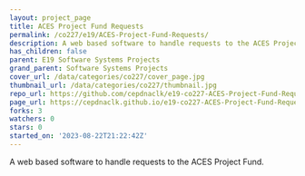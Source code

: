 ```yaml
---
layout: project_page
title: ACES Project Fund Requests
permalink: /co227/e19/ACES-Project-Fund-Requests/
description: A web based software to handle requests to the ACES Project Fund.
has_children: false
parent: E19 Software Systems Projects
grand_parent: Software Systems Projects
cover_url: /data/categories/co227/cover_page.jpg
thumbnail_url: /data/categories/co227/thumbnail.jpg
repo_url: https://github.com/cepdnaclk/e19-co227-ACES-Project-Fund-Requests
page_url: https://cepdnaclk.github.io/e19-co227-ACES-Project-Fund-Requests
forks: 3
watchers: 0
stars: 0
started_on: '2023-08-22T21:22:42Z'
---
```


A web based software to handle requests to the ACES Project Fund.